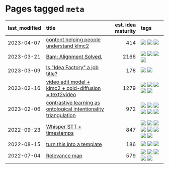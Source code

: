 # Pages tagged `meta`

|last_modified|title|est. idea maturity|tags
|:---|:---|---:|:---|
|2023-04-07|[content helping people understand klmc2](../explaining_klmc2.md)|414|[![](https://img.shields.io/badge/tag-meta-12f6d5)](../tags/meta.md) [![](https://img.shields.io/badge/tag-tooling-ea1833)](../tags/tooling.md) [![](https://img.shields.io/badge/tag-wip-6013c8)](../tags/wip.md)|
|2023-03-21|[Bam: Alignment Solved.](../ezmode_alignment.md)|2166|[![](https://img.shields.io/badge/tag-alignment-b7fb0)](../tags/alignment.md) [![](https://img.shields.io/badge/tag-dataset-1614f8)](../tags/dataset.md) [![](https://img.shields.io/badge/tag-experimental-c4fb38)](../tags/experimental.md) [![](https://img.shields.io/badge/tag-meta-12f6d5)](../tags/meta.md)|
|2023-03-09|[Is "Idea Factory" a job title?](../idea_factory.md)|178|[![](https://img.shields.io/badge/tag-meta-12f6d5)](../tags/meta.md) [![](https://img.shields.io/badge/tag-wip-6013c8)](../tags/wip.md)|
|2023-02-16|[video edit model + klmc2 + cold-diffusion = text2video](../video-edit-model-over-init-video.md)|1279|[![](https://img.shields.io/badge/tag-animation-752fd7)](../tags/animation.md) [![](https://img.shields.io/badge/tag-meta-12f6d5)](../tags/meta.md) [![](https://img.shields.io/badge/tag-publicgood-82d6e)](../tags/publicgood.md) [![](https://img.shields.io/badge/tag-stability-12eec5)](../tags/stability.md) [![](https://img.shields.io/badge/tag-tooling-ea1833)](../tags/tooling.md)|
|2023-02-06|[contrastive learning as ontological intentionality triangulation](../contrastive_learning_as_ontological_intentionality_triangulation.md)|972|[![](https://img.shields.io/badge/tag-meta-12f6d5)](../tags/meta.md) [![](https://img.shields.io/badge/tag-philosophy-e6ab9)](../tags/philosophy.md) [![](https://img.shields.io/badge/tag-semiotics-abf295)](../tags/semiotics.md) [![](https://img.shields.io/badge/tag-synesthesia-97a75e)](../tags/synesthesia.md) [![](https://img.shields.io/badge/tag-theory-29349d)](../tags/theory.md) [![](https://img.shields.io/badge/tag-wip-6013c8)](../tags/wip.md)|
|2022-09-23|[Whisper STT + timestamps](../whisper-stt-plus-timestamps.md)|847|[![](https://img.shields.io/badge/tag-colab-e9b626)](../tags/colab.md) [![](https://img.shields.io/badge/tag-dataset-1614f8)](../tags/dataset.md) [![](https://img.shields.io/badge/tag-experimental-c4fb38)](../tags/experimental.md) [![](https://img.shields.io/badge/tag-meta-12f6d5)](../tags/meta.md) [![](https://img.shields.io/badge/tag-prompting-48fb29)](../tags/prompting.md) [![](https://img.shields.io/badge/tag-publicgood-82d6e)](../tags/publicgood.md) [![](https://img.shields.io/badge/tag-stability-12eec5)](../tags/stability.md) [![](https://img.shields.io/badge/tag-tooling-ea1833)](../tags/tooling.md)|
|2022-08-15|[turn this into a template](../benchwarmers-template.md)|186|[![](https://img.shields.io/badge/tag-meta-12f6d5)](../tags/meta.md) [![](https://img.shields.io/badge/tag-tooling-ea1833)](../tags/tooling.md) [![](https://img.shields.io/badge/tag-wip-6013c8)](../tags/wip.md)|
|2022-07-04|[Relevance map](../Relevance_map.md)|579|[![](https://img.shields.io/badge/tag-meta-12f6d5)](../tags/meta.md) [![](https://img.shields.io/badge/tag-prompting-48fb29)](../tags/prompting.md) [![](https://img.shields.io/badge/tag-publication-4db4d2)](../tags/publication.md) [![](https://img.shields.io/badge/tag-stability-12eec5)](../tags/stability.md) [![](https://img.shields.io/badge/tag-tooling-ea1833)](../tags/tooling.md)|